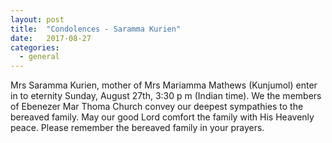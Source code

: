 ```yaml
---
layout: post
title:  "Condolences - Saramma Kurien"
date:   2017-08-27
categories: 
  - general
---
```

Mrs Saramma Kurien, mother of Mrs Mariamma Mathews (Kunjumol) enter in to eternity Sunday, August 27th, 3:30 p m (Indian time). We the members of Ebenezer Mar Thoma Church convey our deepest sympathies to the bereaved family.
May our good Lord comfort the family with His Heavenly peace. Please remember the bereaved family in your prayers. 
